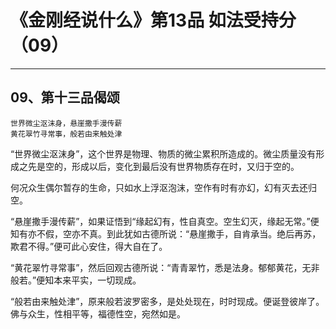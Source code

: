 # 《金刚经说什么》第13品 如法受持分（09）

------

## 09、第十三品偈颂

```
世界微尘沤沫身，悬崖撒手漫传薪
黄花翠竹寻常事，般若由来触处津
```

“世界微尘沤沫身”，这个世界是物理、物质的微尘累积所造成的。微尘质量没有形成之先是空的，形成以后，变化到最后没有世界物质存在时，又归于空的。

何况众生偶尔暂存的生命，只如水上浮沤泡沫，空作有时有亦幻，幻有灭去还归空。

“悬崖撒手漫传薪”，如果证悟到“缘起幻有，性自真空。空生幻灭，缘起无常。”便知有亦不假，空亦不真。到此犹如古德所说：“悬崖撒手，自肯承当。绝后再苏，欺君不得。”便可此心安住，得大自在了。

“黄花翠竹寻常事”，然后回观古德所说：“青青翠竹，悉是法身。郁郁黄花，无非般若。”便知本来平实，一切现成。

“般若由来触处津”，原来般若波罗密多，是处处现在，时时现成。便诞登彼岸了。佛与众生，性相平等，福德性空，宛然如是。

